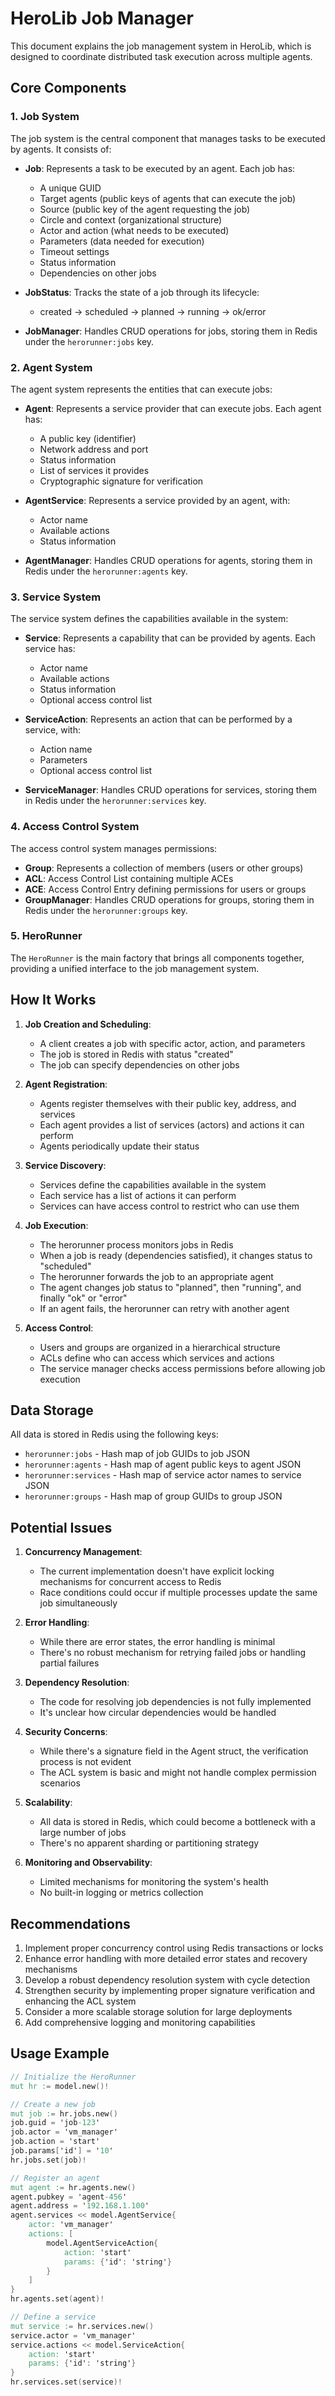 # HeroLib Job Manager

This document explains the job management system in HeroLib, which is designed to coordinate distributed task execution across multiple agents.

## Core Components

### 1. Job System

The job system is the central component that manages tasks to be executed by agents. It consists of:

- **Job**: Represents a task to be executed by an agent. Each job has:
  - A unique GUID
  - Target agents (public keys of agents that can execute the job)
  - Source (public key of the agent requesting the job)
  - Circle and context (organizational structure)
  - Actor and action (what needs to be executed)
  - Parameters (data needed for execution)
  - Timeout settings
  - Status information
  - Dependencies on other jobs

- **JobStatus**: Tracks the state of a job through its lifecycle:
  - created → scheduled → planned → running → ok/error

- **JobManager**: Handles CRUD operations for jobs, storing them in Redis under the `herorunner:jobs` key.

### 2. Agent System

The agent system represents the entities that can execute jobs:

- **Agent**: Represents a service provider that can execute jobs. Each agent has:
  - A public key (identifier)
  - Network address and port
  - Status information
  - List of services it provides
  - Cryptographic signature for verification

- **AgentService**: Represents a service provided by an agent, with:
  - Actor name
  - Available actions
  - Status information

- **AgentManager**: Handles CRUD operations for agents, storing them in Redis under the `herorunner:agents` key.

### 3. Service System

The service system defines the capabilities available in the system:

- **Service**: Represents a capability that can be provided by agents. Each service has:
  - Actor name
  - Available actions
  - Status information
  - Optional access control list

- **ServiceAction**: Represents an action that can be performed by a service, with:
  - Action name
  - Parameters
  - Optional access control list

- **ServiceManager**: Handles CRUD operations for services, storing them in Redis under the `herorunner:services` key.

### 4. Access Control System

The access control system manages permissions:

- **Group**: Represents a collection of members (users or other groups)
- **ACL**: Access Control List containing multiple ACEs
- **ACE**: Access Control Entry defining permissions for users or groups
- **GroupManager**: Handles CRUD operations for groups, storing them in Redis under the `herorunner:groups` key.

### 5. HeroRunner

The `HeroRunner` is the main factory that brings all components together, providing a unified interface to the job management system.

## How It Works

1. **Job Creation and Scheduling**:
   - A client creates a job with specific actor, action, and parameters
   - The job is stored in Redis with status "created"
   - The job can specify dependencies on other jobs

2. **Agent Registration**:
   - Agents register themselves with their public key, address, and services
   - Each agent provides a list of services (actors) and actions it can perform
   - Agents periodically update their status

3. **Service Discovery**:
   - Services define the capabilities available in the system
   - Each service has a list of actions it can perform
   - Services can have access control to restrict who can use them

4. **Job Execution**:
   - The herorunner process monitors jobs in Redis
   - When a job is ready (dependencies satisfied), it changes status to "scheduled"
   - The herorunner forwards the job to an appropriate agent
   - The agent changes job status to "planned", then "running", and finally "ok" or "error"
   - If an agent fails, the herorunner can retry with another agent

5. **Access Control**:
   - Users and groups are organized in a hierarchical structure
   - ACLs define who can access which services and actions
   - The service manager checks access permissions before allowing job execution

## Data Storage

All data is stored in Redis using the following keys:
- `herorunner:jobs` - Hash map of job GUIDs to job JSON
- `herorunner:agents` - Hash map of agent public keys to agent JSON
- `herorunner:services` - Hash map of service actor names to service JSON
- `herorunner:groups` - Hash map of group GUIDs to group JSON

## Potential Issues

1. **Concurrency Management**:
   - The current implementation doesn't have explicit locking mechanisms for concurrent access to Redis
   - Race conditions could occur if multiple processes update the same job simultaneously

2. **Error Handling**:
   - While there are error states, the error handling is minimal
   - There's no robust mechanism for retrying failed jobs or handling partial failures

3. **Dependency Resolution**:
   - The code for resolving job dependencies is not fully implemented
   - It's unclear how circular dependencies would be handled

4. **Security Concerns**:
   - While there's a signature field in the Agent struct, the verification process is not evident
   - The ACL system is basic and might not handle complex permission scenarios

5. **Scalability**:
   - All data is stored in Redis, which could become a bottleneck with a large number of jobs
   - There's no apparent sharding or partitioning strategy

6. **Monitoring and Observability**:
   - Limited mechanisms for monitoring the system's health
   - No built-in logging or metrics collection

## Recommendations

1. Implement proper concurrency control using Redis transactions or locks
2. Enhance error handling with more detailed error states and recovery mechanisms
3. Develop a robust dependency resolution system with cycle detection
4. Strengthen security by implementing proper signature verification and enhancing the ACL system
5. Consider a more scalable storage solution for large deployments
6. Add comprehensive logging and monitoring capabilities

## Usage Example

```v
// Initialize the HeroRunner
mut hr := model.new()!

// Create a new job
mut job := hr.jobs.new()
job.guid = 'job-123'
job.actor = 'vm_manager'
job.action = 'start'
job.params['id'] = '10'
hr.jobs.set(job)!

// Register an agent
mut agent := hr.agents.new()
agent.pubkey = 'agent-456'
agent.address = '192.168.1.100'
agent.services << model.AgentService{
    actor: 'vm_manager'
    actions: [
        model.AgentServiceAction{
            action: 'start'
            params: {'id': 'string'}
        }
    ]
}
hr.agents.set(agent)!

// Define a service
mut service := hr.services.new()
service.actor = 'vm_manager'
service.actions << model.ServiceAction{
    action: 'start'
    params: {'id': 'string'}
}
hr.services.set(service)!
```
